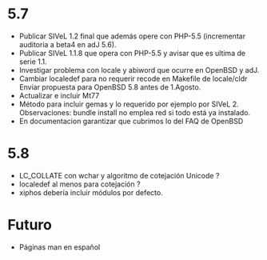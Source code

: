 
5.7
===
* Publicar SIVeL 1.2 final que además opere con PHP-5.5 (incrementar 
  auditoria a beta4 en adJ 5.6).
* Publicar SIVeL 1.1.8 que opera con PHP-5.5 y avisar que es ultima de
  serie 1.1.
* Investigar problema con locale y abiword que ocurre en OpenBSD y adJ.
* Cambiar localedef para no requerir recode en Makefile de locale/cldr
  Enviar propuesta para OpenBSD 5.8 antes de 1.Agosto.
* Actualizar e incluir Mt77
* Método para incluir gemas y lo requerido por ejemplo por SIVeL 2. 
  Observaciones: bundle install no emplea red si todo está ya instalado.
* En documentacion garantizar que cubrimos lo del FAQ de OpenBSD

5.8
===
* LC_COLLATE con wchar y algoritmo de cotejación Unicode ?
* localedef al menos para cotejación ?
* xiphos debería incluir módulos por defecto.

Futuro
======
* Páginas man en español


